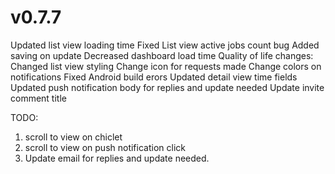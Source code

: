 # v0.7.7 
Updated list view loading time
Fixed List view active jobs count bug
Added saving on update
Decreased dashboard load time
Quality of life changes:
Changed list view styling 
Change icon for requests made 
Change colors on notifications 
Fixed Android build erors
Updated detail view time fields
Updated push notification body for replies and update needed
Update invite comment title

TODO:
1) scroll to view on chiclet
2) scroll to view on push notification click
3) Update email for replies and update needed. 